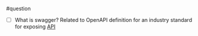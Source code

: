 #question 

- [ ] What is swagger? Related to OpenAPI definition for an industry standard for exposing [API](/techstack/google/API.md)